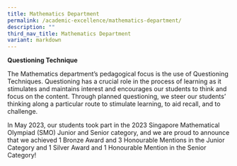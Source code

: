 ```yaml
---
title: Mathematics Department
permalink: /academic-excellence/mathematics-department/
description: ""
third_nav_title: Mathematics Department
variant: markdown
---
```

**Questioning Technique**

The Mathematics department’s pedagogical focus is the use of Questioning Techniques. Questioning has a crucial role in the process of learning as it stimulates and maintains interest and encourages our students to think and focus on the content. Through planned questioning, we steer our students’ thinking along a particular route to stimulate learning, to aid recall, and to challenge.

In May 2023, our students took part in the 2023 Singapore Mathematical Olympiad (SMO) Junior and Senior category, and we are proud to announce that we achieved 1 Bronze Award and 3 Honourable Mentions in the Junior Category and 1 Silver Award and 1 Honourable Mention in the Senior Category!